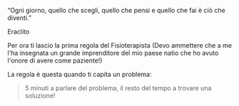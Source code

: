 
“Ogni giorno, quello che scegli, quello che pensi e quello che fai è ciò che diventi.”

Eraclito

Per ora ti lascio la prima regola del Fisioterapista (Devo ammettere che a me l'ha insegnata un grande imprenditore del mio paese natio che ho avuto l'onore di avere come paziente!)

La regola è questa quando ti capita un problema: 

> 5 minuti a parlare del problema, il resto del tempo a trovare una soluzione!

<!--stackedit_data:
eyJoaXN0b3J5IjpbLTExNTg0MDgxMDldfQ==
-->